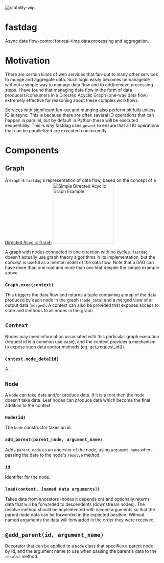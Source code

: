 ![stability-wip](https://img.shields.io/badge/stability-work_in_progress-lightgrey.svg)

# fastdag
Async data flow-control for real-time data processing and aggregation.

# Motivation

There are certain kinds of web services that fan-out to many other services to munge and aggregate data. Such logic easily becomes unmanageble without a simple way to manage data flow and to add/remove processing steps. I have found that managing data flow in the form of data producers/consumers in a Directed Acyclic Graph (one-way data flow) extremely effective for reasoning about these complex workflows.

Services with significant fan-out and munging also perform pitifully unless IO is async. This is because there are often several IO operations that can happen in parallel, but by default in Python these will be executed sequentially. This is why fastdag uses `gevent` to ensure that all IO operations that can be parallelized are executed concurrently.

# Components

## Graph

A `Graph` is `fastdag`'s representation of data flow, based on the concept of a [Directed Acyclic Graph](https://en.wikipedia.org/wiki/Directed_acyclic_graph#Data_processing_networks)
<img src="https://upload.wikimedia.org/wikipedia/commons/thumb/c/c6/Topological_Ordering.svg/1920px-Topological_Ordering.svg.png" alt="Simple Directed Acyclic Graph Example" width="200"/>

A graph with nodes connected in one direction with no cycles. `fastdag` doesn't actually use graph theory algorithms in its implementation, but the concept is useful as a mental model of the data flow. Note that a DAG can have more than one root and more than one leaf despite the simple example above.

### `Graph.exec(context)`
This triggers the data flow and returns a tuple containing a map of the data produced by each node in the graph (`node_data`) and a merged view of all output data (`merged`). A context can also be provided that exposes access to state and methods to all nodes in the graph. 

## `Context`

Nodes may need information associated with this particular graph execution (request id is a common use case), and the context provides a mechanism to expose such data and/or methods (eg. get_request_id()).


### `Context.node_data[id]`
A .

## `Node`

A `Node` can take data and/or produce data. If it is a root then the node doesn't take data. Leaf nodes can produce data which become the final addition to the context.

### `Node(id)`
The `Node` constructor takes an id.

### `add_parent(parent_node, argument_name)`
Adds `parent_node` as an ancestor of the node, using `argument_name` when passing the data to the node's `resolve` method.

### `id` 
Identifier for the node.

### `load(context, [named data arguments])`
Takes data from ancestors (nodes it depends on) and optionally returns data that will be forwarded to descendents (downstream nodes). The resolve method should be implemented with named arguments so that the parent node data can be forwarded in the expected position. Without named arguments the data will forwarded in the order they were received.

## `@add_parent(id, argument_name)`
Decorator that can be applied to a `Node` class that specifies a parent node by id, and the argument name to use when passing the parent's data to the `resolve` method.





